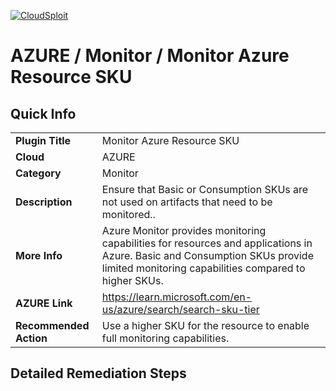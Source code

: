 [![CloudSploit](https://cloudsploit.com/img/logo-new-big-text-100.png "CloudSploit")](https://cloudsploit.com)

# AZURE / Monitor / Monitor Azure Resource SKU

## Quick Info

| | |
|-|-|
| **Plugin Title** | Monitor Azure Resource SKU |
| **Cloud** | AZURE |
| **Category** | Monitor |
| **Description** | Ensure that Basic or Consumption SKUs are not used on artifacts that need to be monitored.. |
| **More Info** | Azure Monitor provides monitoring capabilities for resources and applications in Azure. Basic and Consumption SKUs provide limited monitoring capabilities compared to higher SKUs. |
| **AZURE Link** | https://learn.microsoft.com/en-us/azure/search/search-sku-tier |
| **Recommended Action** | Use a higher SKU for the resource to enable full monitoring capabilities. |

## Detailed Remediation Steps

